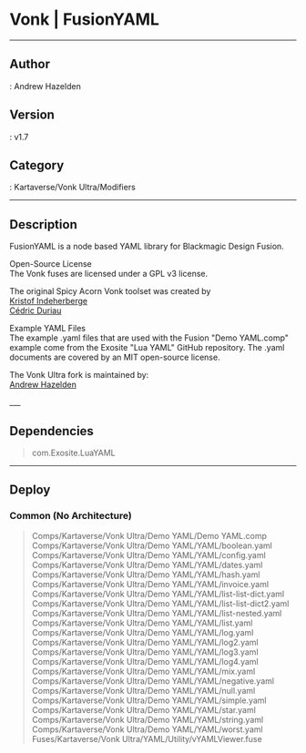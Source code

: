 # Vonk | FusionYAML
___

## Author
 : Andrew Hazelden

## Version
 : v1.7

## Category
 : Kartaverse/Vonk Ultra/Modifiers
___

## Description
<p>FusionYAML is a node based YAML library for Blackmagic Design Fusion.</p>

<p>Open-Source License<br>
The Vonk fuses are licensed under a GPL v3 license.</p>

<p>The original Spicy Acorn Vonk toolset was created by<br>
<a href="mailto:xmnr0x23@gmail.com">Kristof Indeherberge</a><br>
<a href="mailto:duriau.cedric@live.be">Cédric Duriau</a></p>

<p>Example YAML Files<br>
The example .yaml files that are used with the Fusion "Demo YAML.comp" example come from the Exosite "Lua YAML" GitHub repository. The .yaml documents are covered by an MIT open-source license.</p>

<p>The Vonk Ultra fork is maintained by:<br>
<a href="mailto:andrew@andrewhazelden.com">Andrew Hazelden</a></p>
___

## Dependencies

> com.Exosite.LuaYAML  

___

## Deploy

### Common (No Architecture)

> Comps/Kartaverse/Vonk Ultra/Demo YAML/Demo YAML.comp  
> Comps/Kartaverse/Vonk Ultra/Demo YAML/YAML/boolean.yaml  
> Comps/Kartaverse/Vonk Ultra/Demo YAML/YAML/config.yaml  
> Comps/Kartaverse/Vonk Ultra/Demo YAML/YAML/dates.yaml  
> Comps/Kartaverse/Vonk Ultra/Demo YAML/YAML/hash.yaml  
> Comps/Kartaverse/Vonk Ultra/Demo YAML/YAML/invoice.yaml  
> Comps/Kartaverse/Vonk Ultra/Demo YAML/YAML/list-list-dict.yaml  
> Comps/Kartaverse/Vonk Ultra/Demo YAML/YAML/list-list-dict2.yaml  
> Comps/Kartaverse/Vonk Ultra/Demo YAML/YAML/list-nested.yaml  
> Comps/Kartaverse/Vonk Ultra/Demo YAML/YAML/list.yaml  
> Comps/Kartaverse/Vonk Ultra/Demo YAML/YAML/log.yaml  
> Comps/Kartaverse/Vonk Ultra/Demo YAML/YAML/log2.yaml  
> Comps/Kartaverse/Vonk Ultra/Demo YAML/YAML/log3.yaml  
> Comps/Kartaverse/Vonk Ultra/Demo YAML/YAML/log4.yaml  
> Comps/Kartaverse/Vonk Ultra/Demo YAML/YAML/mix.yaml  
> Comps/Kartaverse/Vonk Ultra/Demo YAML/YAML/negative.yaml  
> Comps/Kartaverse/Vonk Ultra/Demo YAML/YAML/null.yaml  
> Comps/Kartaverse/Vonk Ultra/Demo YAML/YAML/simple.yaml  
> Comps/Kartaverse/Vonk Ultra/Demo YAML/YAML/star.yaml  
> Comps/Kartaverse/Vonk Ultra/Demo YAML/YAML/string.yaml  
> Comps/Kartaverse/Vonk Ultra/Demo YAML/YAML/worst.yaml  
> Fuses/Kartaverse/Vonk Ultra/YAML/Utility/vYAMLViewer.fuse  
